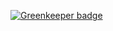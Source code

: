 
[![Greenkeeper badge](https://badges.greenkeeper.io/htdangkhoa/todo-with-nextjs.svg)](https://greenkeeper.io/)
